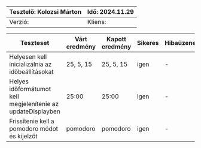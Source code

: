 | Tesztelő: Kolozsi Márton   | Idő: 2024.11.29 |
|---------------------------|-----------------|
| Verzió:     | Kliens:  |


| Teszteset | Várt eredmény | Kapott eredmény | Sikeres | Hibaüzenet | Megjegyzés |
|------------------------------------------------------------------------------------|---------------|-----------------|---------|------------|------------|
|  Helyesen kell inicializálnia az időbeállításokat      |    25, 5, 15       |      25, 5, 15       |   igen  |      -     |      -     |
|  Helyes időformátumot kell megjelenítenie az updateDisplayben     |   25:00        |    25:00         |  igen   |      -     |      -     |
|  Frissítenie kell a pomodoro módot és kijelzőt     |      pomodoro     |    pomodoro         |   igen  |      -     |      -     |